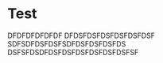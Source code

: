 Test
====
DFDFDFDFDFDF
DFDSFDSFDSFDSFDSFDSF
SDFSDFDSFDSFSDFDSFDSFDSFDS
DSFSFDSDFDSFDSFDSFDSFDSFDSFSF
